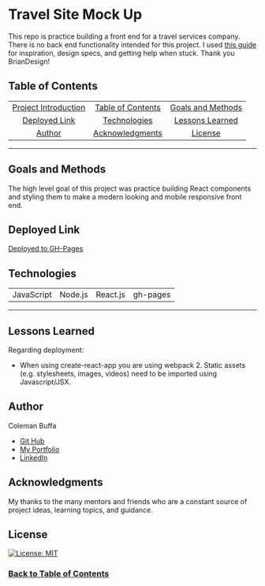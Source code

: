 # Travel Site Mock Up

This repo is practice building a front end for a travel services company. There is no back end functionality intended for this project. I used [this guide](https://www.youtube.com/watch?v=I2UBjN5ER4s) for inspiration, design specs, and getting help when stuck. Thank you BrianDesign!

## Table of Contents

| |||
|:-:|:-:|:-:|
| [Project Introduction](#travel-site-mock-up) | [Table of Contents](#table-of-contents) | [Goals and Methods](#goals-and-methods) 
| [Deployed Link](#deployed-link) | [Technologies](#technologies) | [Lessons Learned](#lessons-learned)
| [Author](#author) | [Acknowledgments](#acknowledgments) | [License](#license) |
---

## Goals and Methods

The high level goal of this project was practice building React components and styling them to make a modern looking and mobile responsive front end. 

## Deployed Link

[Deployed to GH-Pages](https://coleman-buffa.github.io/travel-site/)

## Technologies 

| ||||
|:-:|:-:|:-:|:-:|
| JavaScript | Node.js | React.js | gh-pages

---

## Lessons Learned

Regarding deployment:

* When using create-react-app you are using webpack 2. Static assets (e.g. stylesheets, images, videos) need to be imported using Javascript/JSX.

## Author

Coleman Buffa

* [Git Hub](https://github.com/coleman-buffa/travel-site)
* [My Portfolio](https://colemanbuffa-portfolio.herokuapp.com/)
* [LinkedIn](https://www.linkedin.com/in/coleman-buffa/)

## Acknowledgments

My thanks to the many mentors and friends who are a constant source of project ideas, learning topics, and guidance.

## License

[![License: MIT](https://img.shields.io/badge/License-MIT-yellow.svg)](https://opensource.org/licenses/MIT)

### [Back to Table of Contents](#table-of-contents)